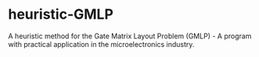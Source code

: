 # heuristic-GMLP
A heuristic method for the Gate Matrix Layout Problem (GMLP) - A program with practical application in the microelectronics industry.
